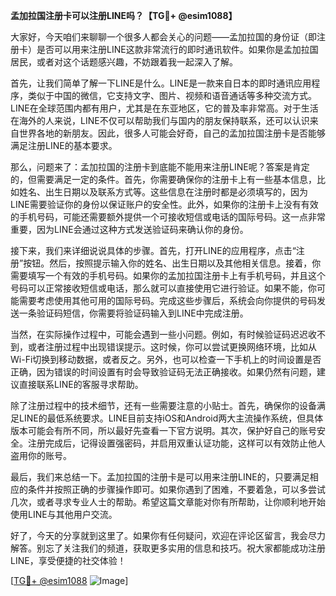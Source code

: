 **孟加拉国注册卡可以注册LINE吗？【TG💪+ @esim1088】**

大家好，今天咱们来聊聊一个很多人都会关心的问题——孟加拉国的身份证（即注册卡）是否可以用来注册LINE这款非常流行的即时通讯软件。如果你是孟加拉国居民，或者对这个话题感兴趣，不妨跟着我一起深入了解。

首先，让我们简单了解一下LINE是什么。LINE是一款来自日本的即时通讯应用程序，类似于中国的微信，它支持文字、图片、视频和语音通话等多种交流方式。LINE在全球范围内都有用户，尤其是在东亚地区，它的普及率非常高。对于生活在海外的人来说，LINE不仅可以帮助我们与国内的朋友保持联系，还可以认识来自世界各地的新朋友。因此，很多人可能会好奇，自己的孟加拉国注册卡是否能够满足注册LINE的基本要求。

那么，问题来了：孟加拉国的注册卡到底能不能用来注册LINE呢？答案是肯定的，但需要满足一定的条件。首先，你需要确保你的注册卡上有一些基本信息，比如姓名、出生日期以及联系方式等。这些信息在注册时都是必须填写的，因为LINE需要验证你的身份以保证账户的安全性。此外，如果你的注册卡上没有有效的手机号码，可能还需要额外提供一个可接收短信或电话的国际号码。这一点非常重要，因为LINE会通过这种方式发送验证码来确认你的身份。

接下来，我们来详细说说具体的步骤。首先，打开LINE的应用程序，点击“注册”按钮。然后，按照提示输入你的姓名、出生日期以及其他相关信息。接着，你需要填写一个有效的手机号码。如果你的孟加拉国注册卡上有手机号码，并且这个号码可以正常接收短信或电话，那么就可以直接使用它进行验证。如果不能，你可能需要考虑使用其他可用的国际号码。完成这些步骤后，系统会向你提供的号码发送一条验证码短信，你需要将验证码输入到LINE中完成注册。

当然，在实际操作过程中，可能会遇到一些小问题。例如，有时候验证码迟迟收不到，或者注册过程中出现错误提示。这时候，你可以尝试更换网络环境，比如从Wi-Fi切换到移动数据，或者反之。另外，也可以检查一下手机上的时间设置是否正确，因为错误的时间设置有时会导致验证码无法正确接收。如果仍然有问题，建议直接联系LINE的客服寻求帮助。

除了注册过程中的技术细节，还有一些需要注意的小贴士。首先，确保你的设备满足LINE的最低系统要求。LINE目前支持iOS和Android两大主流操作系统，但具体版本可能会有所不同，所以最好先查看一下官方说明。其次，保护好自己的账号安全。注册完成后，记得设置强密码，并启用双重认证功能，这样可以有效防止他人盗用你的账号。

最后，我们来总结一下。孟加拉国的注册卡是可以用来注册LINE的，只要满足相应的条件并按照正确的步骤操作即可。如果你遇到了困难，不要着急，可以多尝试几次，或者寻求专业人士的帮助。希望这篇文章能对你有所帮助，让你顺利地开始使用LINE与其他用户交流。

好了，今天的分享就到这里了。如果你有任何疑问，欢迎在评论区留言，我会尽力解答。别忘了关注我们的频道，获取更多实用的信息和技巧。祝大家都能成功注册LINE，享受便捷的社交体验！

[[TG💪+ @esim1088](https://t.me/s/esim1088) ![Image](https://i.postimg.cc/4NQfJmqS/Snipaste-2025-05-13-00-14-12.png)]